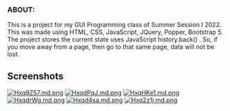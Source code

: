 ### ABOUT:
This is a project for my GUI Programming class of Summer Session I 2022. 
This was made using HTML, CSS, JavaScript, JQuery, Popper, Bootstrap 5.
The project stores the current state uses JavaScript history.back() .
So, if you move away from a page, then go to that same page, data will not be lost.

## Screenshots
[![Hxq9Z57.md.png](https://iili.io/Hxq9Z57.md.png)](https://freeimage.host/i/HxqHKe1)
[![HxqdPqJ.md.png](https://iili.io/HxqdPqJ.md.png)](https://freeimage.host/i/HxqdPqJ)
[![HxqHKe1.md.png](https://iili.io/HxqHKe1.md.png)](https://freeimage.host/i/HxqHKe1)
[![HxqdrWg.md.png](https://iili.io/HxqdrWg.md.png)](https://freeimage.host/i/HxqdrWg)
[![Hxqd4sa.md.png](https://iili.io/Hxqd4sa.md.png)](https://freeimage.host/i/Hxqd4sa)
[![Hxq2z1j.md.png](https://iili.io/Hxq2z1j.md.png)](https://freeimage.host/i/Hxq2z1j)
